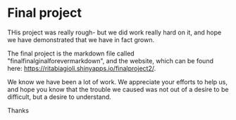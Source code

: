 # Final project

THis project was really rough- but we did work really hard on it, and hope we have demonstrated that we have in fact grown.

The final project is the markdown file called "finalfinalginalforevermarkdown", and the website, which can be found here: https://ritabiagioli.shinyapps.io/finalproject2/.

We know we have been a lot of work. We appreciate your efforts to help us, and hope you know that the trouble we caused was not out of a desire to be difficult, but a desire to understand.

Thanks